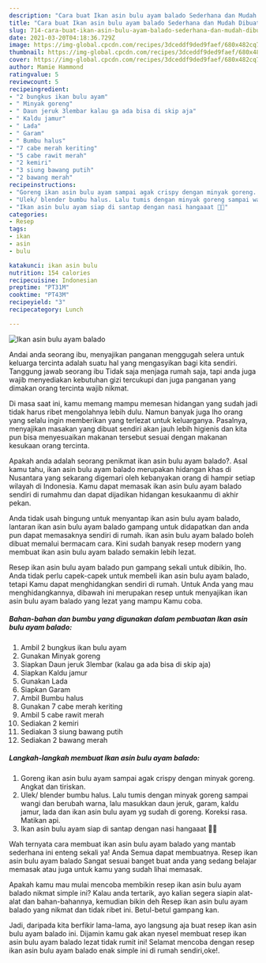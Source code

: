 ```yaml
---
description: "Cara buat Ikan asin bulu ayam balado Sederhana dan Mudah Dibuat"
title: "Cara buat Ikan asin bulu ayam balado Sederhana dan Mudah Dibuat"
slug: 714-cara-buat-ikan-asin-bulu-ayam-balado-sederhana-dan-mudah-dibuat
date: 2021-03-20T04:18:36.729Z
image: https://img-global.cpcdn.com/recipes/3dceddf9ded9faef/680x482cq70/ikan-asin-bulu-ayam-balado-foto-resep-utama.jpg
thumbnail: https://img-global.cpcdn.com/recipes/3dceddf9ded9faef/680x482cq70/ikan-asin-bulu-ayam-balado-foto-resep-utama.jpg
cover: https://img-global.cpcdn.com/recipes/3dceddf9ded9faef/680x482cq70/ikan-asin-bulu-ayam-balado-foto-resep-utama.jpg
author: Mamie Hammond
ratingvalue: 5
reviewcount: 5
recipeingredient:
- "2 bungkus ikan bulu ayam"
- " Minyak goreng"
- " Daun jeruk 3lembar kalau ga ada bisa di skip aja"
- " Kaldu jamur"
- " Lada"
- " Garam"
- " Bumbu halus"
- "7 cabe merah keriting"
- "5 cabe rawit merah"
- "2 kemiri"
- "3 siung bawang putih"
- "2 bawang merah"
recipeinstructions:
- "Goreng ikan asin bulu ayam sampai agak crispy dengan minyak goreng. Angkat dan tiriskan."
- "Ulek/ blender bumbu halus. Lalu tumis dengan minyak goreng sampai wangi dan berubah warna, lalu masukkan daun jeruk, garam, kaldu jamur, lada dan ikan asin bulu ayam yg sudah di goreng. Koreksi rasa. Matikan api."
- "Ikan asin bulu ayam siap di santap dengan nasi hangaaat 💛✨"
categories:
- Resep
tags:
- ikan
- asin
- bulu

katakunci: ikan asin bulu 
nutrition: 154 calories
recipecuisine: Indonesian
preptime: "PT31M"
cooktime: "PT43M"
recipeyield: "3"
recipecategory: Lunch

---
```



![Ikan asin bulu ayam balado](https://img-global.cpcdn.com/recipes/3dceddf9ded9faef/680x482cq70/ikan-asin-bulu-ayam-balado-foto-resep-utama.jpg)

Andai anda seorang ibu, menyajikan panganan menggugah selera untuk keluarga tercinta adalah suatu hal yang mengasyikan bagi kita sendiri. Tanggung jawab seorang ibu Tidak saja menjaga rumah saja, tapi anda juga wajib menyediakan kebutuhan gizi tercukupi dan juga panganan yang dimakan orang tercinta wajib nikmat.

Di masa  saat ini, kamu memang mampu memesan hidangan yang sudah jadi tidak harus ribet mengolahnya lebih dulu. Namun banyak juga lho orang yang selalu ingin memberikan yang terlezat untuk keluarganya. Pasalnya, menyajikan masakan yang dibuat sendiri akan jauh lebih higienis dan kita pun bisa menyesuaikan makanan tersebut sesuai dengan makanan kesukaan orang tercinta. 



Apakah anda adalah seorang penikmat ikan asin bulu ayam balado?. Asal kamu tahu, ikan asin bulu ayam balado merupakan hidangan khas di Nusantara yang sekarang digemari oleh kebanyakan orang di hampir setiap wilayah di Indonesia. Kamu dapat memasak ikan asin bulu ayam balado sendiri di rumahmu dan dapat dijadikan hidangan kesukaanmu di akhir pekan.

Anda tidak usah bingung untuk menyantap ikan asin bulu ayam balado, lantaran ikan asin bulu ayam balado gampang untuk didapatkan dan anda pun dapat memasaknya sendiri di rumah. ikan asin bulu ayam balado boleh dibuat memalui bermacam cara. Kini sudah banyak resep modern yang membuat ikan asin bulu ayam balado semakin lebih lezat.

Resep ikan asin bulu ayam balado pun gampang sekali untuk dibikin, lho. Anda tidak perlu capek-capek untuk membeli ikan asin bulu ayam balado, tetapi Kamu dapat menghidangkan sendiri di rumah. Untuk Anda yang mau menghidangkannya, dibawah ini merupakan resep untuk menyajikan ikan asin bulu ayam balado yang lezat yang mampu Kamu coba.

<!--inarticleads1-->

##### Bahan-bahan dan bumbu yang digunakan dalam pembuatan Ikan asin bulu ayam balado:

1. Ambil 2 bungkus ikan bulu ayam
1. Gunakan  Minyak goreng
1. Siapkan  Daun jeruk 3lembar (kalau ga ada bisa di skip aja)
1. Siapkan  Kaldu jamur
1. Gunakan  Lada
1. Siapkan  Garam
1. Ambil  Bumbu halus
1. Gunakan 7 cabe merah keriting
1. Ambil 5 cabe rawit merah
1. Sediakan 2 kemiri
1. Sediakan 3 siung bawang putih
1. Sediakan 2 bawang merah




<!--inarticleads2-->

##### Langkah-langkah membuat Ikan asin bulu ayam balado:

1. Goreng ikan asin bulu ayam sampai agak crispy dengan minyak goreng. Angkat dan tiriskan.
1. Ulek/ blender bumbu halus. Lalu tumis dengan minyak goreng sampai wangi dan berubah warna, lalu masukkan daun jeruk, garam, kaldu jamur, lada dan ikan asin bulu ayam yg sudah di goreng. Koreksi rasa. Matikan api.
1. Ikan asin bulu ayam siap di santap dengan nasi hangaaat 💛✨




Wah ternyata cara membuat ikan asin bulu ayam balado yang mantab sederhana ini enteng sekali ya! Anda Semua dapat membuatnya. Resep ikan asin bulu ayam balado Sangat sesuai banget buat anda yang sedang belajar memasak atau juga untuk kamu yang sudah lihai memasak.

Apakah kamu mau mulai mencoba membikin resep ikan asin bulu ayam balado nikmat simple ini? Kalau anda tertarik, ayo kalian segera siapin alat-alat dan bahan-bahannya, kemudian bikin deh Resep ikan asin bulu ayam balado yang nikmat dan tidak ribet ini. Betul-betul gampang kan. 

Jadi, daripada kita berfikir lama-lama, ayo langsung aja buat resep ikan asin bulu ayam balado ini. Dijamin kamu gak akan nyesel membuat resep ikan asin bulu ayam balado lezat tidak rumit ini! Selamat mencoba dengan resep ikan asin bulu ayam balado enak simple ini di rumah sendiri,oke!.

